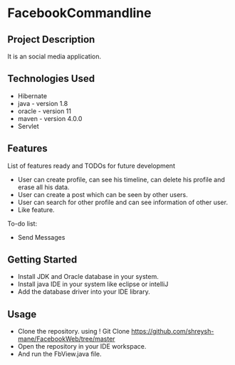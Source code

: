 # FacebookCommandline

## Project Description

It is an social media application.

## Technologies Used
* Hibernate
* java - version 1.8
* oracle - version 11
* maven - version 4.0.0
* Servlet

## Features

List of features ready and TODOs for future development
* User can create profile, can see his timeline, can delete his profile and erase all his data. 
* User can create a post which can be seen by other users.
* User can search for other profile and can see information of other user.
* Like feature.

To-do list:
* Send Messages


## Getting Started
   
* Install JDK and Oracle database in your system.
* Install java IDE in your system like eclipse or intelliJ
* Add the database driver into your IDE library.

## Usage

* Clone the repository. using ! Git Clone https://github.com/shreysh-mane/FacebookWeb/tree/master
* Open the repository in your IDE workspace.
* And run the FbView.java file.

